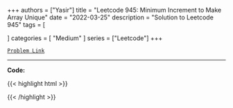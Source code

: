
+++
authors = ["Yasir"]
title = "Leetcode 945: Minimum Increment to Make Array Unique"
date = "2022-03-25"
description = "Solution to Leetcode 945"
tags = [
    
]
categories = [
    "Medium"
]
series = ["Leetcode"]
+++



[`Problem Link`](https://leetcode.com/problems/minimum-increment-to-make-array-unique/description/)

---

**Code:**

{{< highlight html >}}

{{< /highlight >}}

